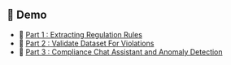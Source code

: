 
## 🎥 Demo
- 📑 [Part 1 : Extracting Regulation Rules](https://drive.google.com/file/d/1cy0zS77Za4fj_TAqS1BuQTgrN102qgzF/view?usp=sharing)
- 📑 [Part 2 : Validate Dataset For Violations](https://drive.google.com/file/d/1Ve4FH08GHxtqDv9rOTzAFjJ99y7q7Hf7/view?usp=sharing)
- 📑 [Part 3 : Compliance Chat Assistant and Anomaly Detection](https://drive.google.com/file/d/1p2uNhu5UlHvaU26cjABcnVDKVdXdjJZ6/view?usp=drive_link)
